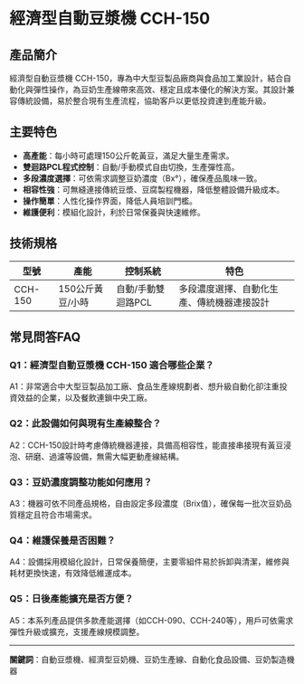 # 經濟型自動豆漿機 CCH-150

## 產品簡介
經濟型自動豆漿機 CCH-150，專為中大型豆製品廠商與食品加工業設計，結合自動化與彈性操作，為豆奶生產線帶來高效、穩定且成本優化的解決方案。其設計兼容傳統設備，易於整合現有生產流程，協助客戶以更低投資達到產能升級。

## 主要特色
- **高產能**：每小時可處理150公斤乾黃豆，滿足大量生產需求。
- **雙迴路PCL程式控制**：自動/手動模式自由切換，生產彈性高。
- **多段濃度選擇**：可依需求調整豆奶濃度（Bx°），確保產品風味一致。
- **相容性強**：可無縫連接傳統豆漿、豆腐製程機器，降低整體設備升級成本。
- **操作簡單**：人性化操作界面，降低人員培訓門檻。
- **維護便利**：模組化設計，利於日常保養與快速維修。

## 技術規格

| 型號      | 產能               | 控制系統         | 特色                      |
| --------- | ------------------ | ---------------- | ------------------------- |
| CCH-150   | 150公斤黃豆/小時   | 自動/手動雙迴路PCL | 多段濃度選擇、自動化生產、傳統機器連接設計 |

## 常見問答FAQ

### Q1：經濟型自動豆漿機 CCH-150 適合哪些企業？
A1：非常適合中大型豆製品加工廠、食品生產線規劃者、想升級自動化卻注重投資效益的企業，以及餐飲連鎖中央工廠。

### Q2：此設備如何與現有生產線整合？
A2：CCH-150設計時考慮傳統機器連接，具備高相容性，能直接串接現有黃豆浸泡、研磨、過濾等設備，無需大幅更動產線結構。

### Q3：豆奶濃度調整功能如何應用？
A3：機器可依不同產品規格，自由設定多段濃度（Brix值），確保每一批次豆奶品質穩定且符合市場需求。

### Q4：維護保養是否困難？
A4：設備採用模組化設計，日常保養簡便，主要零組件易於拆卸與清潔，維修與耗材更換快速，有效降低維運成本。

### Q5：日後產能擴充是否方便？
A5：本系列產品提供多款產能選擇（如CCH-090、CCH-240等），用戶可依需求彈性升級或擴充，支援產線規模調整。

---

**關鍵詞**：自動豆漿機、經濟型豆奶機、豆奶生產線、自動化食品設備、豆奶製造機器